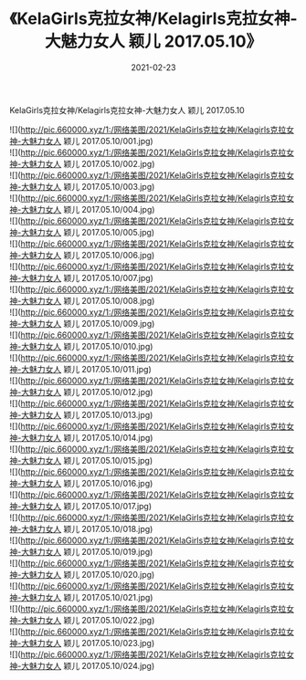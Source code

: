 ﻿---
layout: post
title:  《KelaGirls克拉女神/Kelagirls克拉女神-大魅力女人 颖儿 2017.05.10》
date:   2021-02-23
img: http://pic.660000.xyz/1:/网络美图/2021/KelaGirls克拉女神/Kelagirls克拉女神-大魅力女人 颖儿 2017.05.10/000.jpg
categories: [美女, 清纯, 唯美]
---

KelaGirls克拉女神/Kelagirls克拉女神-大魅力女人 颖儿 2017.05.10

 ![](http://pic.660000.xyz/1:/网络美图/2021/KelaGirls克拉女神/Kelagirls克拉女神-大魅力女人 颖儿 2017.05.10/001.jpg) <br>![](http://pic.660000.xyz/1:/网络美图/2021/KelaGirls克拉女神/Kelagirls克拉女神-大魅力女人 颖儿 2017.05.10/002.jpg) <br>![](http://pic.660000.xyz/1:/网络美图/2021/KelaGirls克拉女神/Kelagirls克拉女神-大魅力女人 颖儿 2017.05.10/003.jpg) <br>![](http://pic.660000.xyz/1:/网络美图/2021/KelaGirls克拉女神/Kelagirls克拉女神-大魅力女人 颖儿 2017.05.10/004.jpg) <br>![](http://pic.660000.xyz/1:/网络美图/2021/KelaGirls克拉女神/Kelagirls克拉女神-大魅力女人 颖儿 2017.05.10/005.jpg) <br>![](http://pic.660000.xyz/1:/网络美图/2021/KelaGirls克拉女神/Kelagirls克拉女神-大魅力女人 颖儿 2017.05.10/006.jpg) <br>![](http://pic.660000.xyz/1:/网络美图/2021/KelaGirls克拉女神/Kelagirls克拉女神-大魅力女人 颖儿 2017.05.10/007.jpg) <br>![](http://pic.660000.xyz/1:/网络美图/2021/KelaGirls克拉女神/Kelagirls克拉女神-大魅力女人 颖儿 2017.05.10/008.jpg) <br>![](http://pic.660000.xyz/1:/网络美图/2021/KelaGirls克拉女神/Kelagirls克拉女神-大魅力女人 颖儿 2017.05.10/009.jpg) <br>![](http://pic.660000.xyz/1:/网络美图/2021/KelaGirls克拉女神/Kelagirls克拉女神-大魅力女人 颖儿 2017.05.10/010.jpg) <br>![](http://pic.660000.xyz/1:/网络美图/2021/KelaGirls克拉女神/Kelagirls克拉女神-大魅力女人 颖儿 2017.05.10/011.jpg) <br>![](http://pic.660000.xyz/1:/网络美图/2021/KelaGirls克拉女神/Kelagirls克拉女神-大魅力女人 颖儿 2017.05.10/012.jpg) <br>![](http://pic.660000.xyz/1:/网络美图/2021/KelaGirls克拉女神/Kelagirls克拉女神-大魅力女人 颖儿 2017.05.10/013.jpg) <br>![](http://pic.660000.xyz/1:/网络美图/2021/KelaGirls克拉女神/Kelagirls克拉女神-大魅力女人 颖儿 2017.05.10/014.jpg) <br>![](http://pic.660000.xyz/1:/网络美图/2021/KelaGirls克拉女神/Kelagirls克拉女神-大魅力女人 颖儿 2017.05.10/015.jpg) <br>![](http://pic.660000.xyz/1:/网络美图/2021/KelaGirls克拉女神/Kelagirls克拉女神-大魅力女人 颖儿 2017.05.10/016.jpg) <br>![](http://pic.660000.xyz/1:/网络美图/2021/KelaGirls克拉女神/Kelagirls克拉女神-大魅力女人 颖儿 2017.05.10/017.jpg) <br>![](http://pic.660000.xyz/1:/网络美图/2021/KelaGirls克拉女神/Kelagirls克拉女神-大魅力女人 颖儿 2017.05.10/018.jpg) <br>![](http://pic.660000.xyz/1:/网络美图/2021/KelaGirls克拉女神/Kelagirls克拉女神-大魅力女人 颖儿 2017.05.10/019.jpg) <br>![](http://pic.660000.xyz/1:/网络美图/2021/KelaGirls克拉女神/Kelagirls克拉女神-大魅力女人 颖儿 2017.05.10/020.jpg) <br>![](http://pic.660000.xyz/1:/网络美图/2021/KelaGirls克拉女神/Kelagirls克拉女神-大魅力女人 颖儿 2017.05.10/021.jpg) <br>![](http://pic.660000.xyz/1:/网络美图/2021/KelaGirls克拉女神/Kelagirls克拉女神-大魅力女人 颖儿 2017.05.10/022.jpg) <br>![](http://pic.660000.xyz/1:/网络美图/2021/KelaGirls克拉女神/Kelagirls克拉女神-大魅力女人 颖儿 2017.05.10/023.jpg) <br>![](http://pic.660000.xyz/1:/网络美图/2021/KelaGirls克拉女神/Kelagirls克拉女神-大魅力女人 颖儿 2017.05.10/024.jpg) <br>